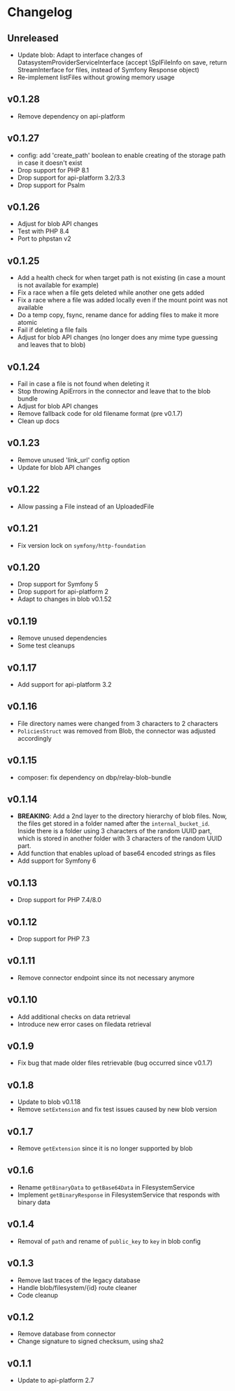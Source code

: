 # Changelog

## Unreleased

- Update blob: Adapt to interface changes of DatasystemProviderServiceInterface (accept \SplFileInfo on save, return
StreamInterface for files, instead of Symfony Response object)
- Re-implement listFiles without growing memory usage

## v0.1.28

- Remove dependency on api-platform

## v0.1.27

- config: add 'create_path' boolean to enable creating of the storage path in case it doesn't exist
- Drop support for PHP 8.1
- Drop support for api-platform 3.2/3.3
- Drop support for Psalm

## v0.1.26

- Adjust for blob API changes
- Test with PHP 8.4
- Port to phpstan v2

## v0.1.25

- Add a health check for when target path is not existing (in case a mount is not available for example)
- Fix a race when a file gets deleted while another one gets added
- Fix a race where a file was added locally even if the mount point was not available
- Do a temp copy, fsync, rename dance for adding files to make it more atomic
- Fail if deleting a file fails
- Adjust for blob API changes (no longer does any mime type guessing and leaves that to blob)

## v0.1.24

- Fail in case a file is not found when deleting it
- Stop throwing ApiErrors in the connector and leave that to the blob bundle
- Adjust for blob API changes
- Remove fallback code for old filename format (pre v0.1.7)
- Clean up docs

## v0.1.23
- Remove unused 'link_url' config option
- Update for blob API changes

## v0.1.22
- Allow passing a File instead of an UploadedFile

## v0.1.21
- Fix version lock on `symfony/http-foundation`

## v0.1.20
- Drop support for Symfony 5
- Drop support for api-platform 2
- Adapt to changes in blob v0.1.52

## v0.1.19
- Remove unused dependencies
- Some test cleanups

## v0.1.17
- Add support for api-platform 3.2

## v0.1.16
- File directory names were changed from 3 characters to 2 characters
- `PoliciesStruct` was removed from Blob, the connector was adjusted accordingly

## v0.1.15
- composer: fix dependency on dbp/relay-blob-bundle

## v0.1.14
- **BREAKING**: Add a 2nd layer to the directory hierarchy of blob files. Now, the files get stored in a folder named after the `internal_bucket_id`. Inside there is a folder using 3 characters of the random UUID part, which is stored in another folder with 3 characters of the random UUID part.
- Add function that enables upload of base64 encoded strings as files
- Add support for Symfony 6

## v0.1.13
- Drop support for PHP 7.4/8.0

## v0.1.12
- Drop support for PHP 7.3

## v0.1.11
- Remove connector endpoint since its not necessary anymore

## v0.1.10
- Add additional checks on data retrieval
- Introduce new error cases on filedata retrieval

## v0.1.9
- Fix bug that made older files retrievable (bug occurred since v0.1.7)

## v0.1.8
- Update to blob v0.1.18
- Remove `setExtension` and fix test issues caused by new blob version

## v0.1.7
- Remove `getExtension` since it is no longer supported by blob

## v0.1.6
- Rename `getBinaryData` to `getBase64Data` in FilesystemService
- Implement `getBinaryResponse` in FilesystemService that responds with binary data

## v0.1.4
- Removal of `path` and rename of `public_key` to `key` in blob config

## v0.1.3
- Remove last traces of the legacy database
- Handle blob/filesystem/{id} route cleaner
- Code cleanup

## v0.1.2
- Remove database from connector
- Change signature to signed checksum, using sha2

## v0.1.1

- Update to api-platform 2.7